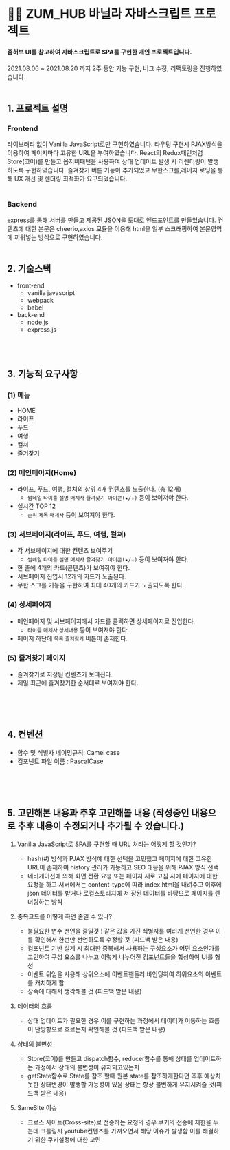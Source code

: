 <br>

# 👩‍💻 ZUM_HUB 바닐라 자바스크립트 프로젝트

#### 줌허브 UI를 참고하여 자바스크립트로 SPA를 구현한 개인 프로젝트입니다.<br>
2021.08.06 ~ 2021.08.20 까지 2주 동안 기능 구현, 버그 수정, 리팩토링을 진행하였습니다.
<br>
<br>

## 1. 프로젝트 설명
### Frontend 
라이브러리 없이 Vanilla JavaScript로만 구현하였습니다. 
라우팅 구현시 PJAX방식을 이용하여 페이지마다 고유한 URL을 부여하였습니다. React의 Redux패턴처럼 Store(코어)를 만들고 옵저버패턴을 사용하여 상태 업데이트 발생 시
리렌더링이 발생하도록 구현하였습니다. 즐겨찾기 버튼 기능이 추가되었고 무한스크롤,레이지 로딩을 통해 UX 개선 및 렌더링 최적화가 요구되었습니다.
<br>
<br>

### Backend 
express를 통해 서버를 만들고 제공된 JSON을 토대로 엔드포인트를 만들었습니다.
컨텐츠에 대한 본문은 cheerio,axios 모듈을 이용해 html을 일부 스크래핑하여 본문영역에 끼워넣는 방식으로 구현하였습니다.
<br>
<br>

## 2. 기술스택
- front-end
   - vanilla javascript
   - webpack
   - babel
- back-end
   - node.js
   - express.js

<br>
<br>

## 3. 기능적 요구사항

### (1) 메뉴

- HOME
- 라이프
- 푸드
- 여행
- 컬쳐
- 즐겨찾기

### (2) 메인페이지(Home)

- 라이프, 푸드, 여행, 컬처의 상위 4개 컨텐츠를 노출한다. (총 12개)
   - `썸네일` `타이틀` `설명` `매체사` `즐겨찾기 아이콘(★/☆)` 등이 보여져야 한다.
- 실시간 TOP 12
   - `순위` `제목` `매체사`  등이 보여져야 한다.

### (3) 서브페이지(라이프, 푸드, 여행, 컬쳐)

- 각 서브페이지에 대한 컨텐츠 보여주기
   - `썸네일` `타이틀` `설명` `매체사` `즐겨찾기 아이콘(★/☆)` 등이 보여져야 한다.
- 한 줄에 4개의 카드(콘텐츠)가 보여줘야 한다.
- 서브페이지 진입시 12개의 카드가 노출된다.
- 무한 스크롤 기능을 구한하여 최대 40개의 카드가 노출되도록 한다.

### (4) 상세페이지

- 메인페이지 및 서브페이지에서 카드를 클릭하면 상세페이지로 진입한다.
   - `타이틀` `매체사` `상세내용` 등이 보여져야 한다.
- 페이지 하단에 `목록` `즐겨찾기` 버튼이 존재한다.

### (5) 즐겨찾기 페이지

- 즐겨찾기로 지정된 컨텐츠가 보여진다.
- 제일 최근에 즐겨찾기한 순서대로 보여져야 한다.
<br>
<br>
<br>

## 4. 컨벤션 

- 함수 및 식별자 네이밍규칙: Camel case
- 컴포넌트 파일 이름 : PascalCase
<br>
<br>
<br>

## 5. 고민해본 내용과 추후 고민해볼 내용 (작성중인 내용으로 추후 내용이 수정되거나 추가될 수 있습니다.)

1. Vanilla JavaScript로 SPA를 구현할 때 URL 처리는 어떻게 할 것인가?
    - hash(#) 방식과 PJAX 방식에 대한 선택을 고민했고 페이지에 대한 고유한 URL이 존재하여 history 관리가 가능하고 SEO 대응을 위해 PJAX 방식 선택
    - 네비게이션에 의해 화면 전환 요청 또는 페이지 새로 고침 시에 페이지에 대한 요청을 하고 서버에서는 content-type에 따라 index.html을 내려주고 이후에 json 데이터를 받거나 로컬스토리지에 저       장된 데이터를 바탕으로 페이지를 렌더링하는 방식
   
2. 중복코드를 어떻게 하면 줄일 수 있나?
    - 불필요한 변수 선언을 줄일것 ! 같은 값을 가진 식별자를 여러개 선언한 경우 이를 확인해서 한번만 선언하도록 수정할 것 (피드백 받은 내용)
    - 컴포넌트 기반 설계 시 최대한 중복해서 사용하는 구성요소가 어떤 요소인가를 고민하여 구성 요소를 나누고 이렇게 나누어진 컴포넌트들을 합성하여 UI를 형성
    - 이벤트 위임을 사용해 상위요소에 이벤트핸들러 바인딩하여 하위요소의 이벤트를 캐치하게 함
    - 상속에 대해서 생각해볼 것 (피드백 받은 내용)
    
3. 데이터의 흐름
    - 상태 업데이트가 필요한 경우 이를 구현하는 과정에서 데이터가 이동하는 흐름이 단방향으로 흐르는지 확인해볼 것 (피드백 받은 내용)
    
4. 상태의 불변성
    - Store(코어)를 만들고 dispatch함수, reducer함수를 통해 상태를 업데이트하는 과정에서 상태의 불변성이 유지되고있는지 
    - getState함수로 State를 참조 할때 원본 state를 참조하게한다면 추후 예상치못한 상태변경이 발생할 가능성이 있음 상태는 항상 불변하게 유지시켜줄 것(피드백 받은 내용)
    
5. SameSite 이슈 
    - 크로스 사이트(Cross-site)로 전송하는 요청의 경우 쿠키의 전송에 제한을 두는데 크롤링시 youtube컨텐츠를 가져오면서 해당 이슈가 발생함 이를 해결하기 위한 쿠키설정에 대한 고민
<br>
<br>
<br>

